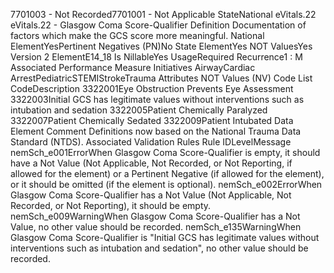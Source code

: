 

7701003 - Not Recorded7701001 - Not Applicable
StateNational
eVitals.22
eVitals.22 - Glasgow Coma Score-Qualifier
Definition
Documentation of factors which make the GCS score more meaningful.
National ElementYesPertinent Negatives (PN)No
State ElementYes
NOT ValuesYes
Version 2 ElementE14_18
Is NillableYes
UsageRequired
Recurrence1 : M
Associated Performance Measure Initiatives
AirwayCardiac ArrestPediatricSTEMIStrokeTrauma
Attributes
NOT Values (NV)
Code List
CodeDescription
3322001Eye Obstruction Prevents Eye Assessment
3322003Initial GCS has legitimate values without interventions such as intubation and sedation
3322005Patient Chemically Paralyzed
3322007Patient Chemically Sedated
3322009Patient Intubated
Data Element Comment
Definitions now based on the National Trauma Data Standard (NTDS).
Associated Validation Rules
Rule IDLevelMessage
nemSch_e001ErrorWhen Glasgow Coma Score-Qualifier is empty, it should have a Not Value (Not Applicable, Not
Recorded, or Not Reporting, if allowed for the element) or a Pertinent Negative (if allowed for the
element), or it should be omitted (if the element is optional).
nemSch_e002ErrorWhen Glasgow Coma Score-Qualifier has a Not Value (Not Applicable, Not Recorded, or Not
Reporting), it should be empty.
nemSch_e009WarningWhen Glasgow Coma Score-Qualifier has a Not Value, no other value should be recorded.
nemSch_e135WarningWhen Glasgow Coma Score-Qualifier is "Initial GCS has legitimate values without interventions
such as intubation and sedation", no other value should be recorded.